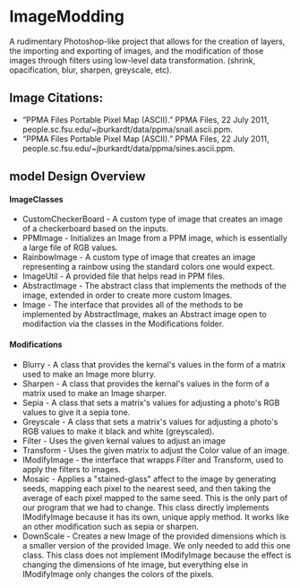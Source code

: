 # ImageModding

A rudimentary Photoshop-like project that allows for the creation of layers, the importing and exporting of images, and the modification of those images through filters using low-level data transformation. (shrink, opacification, blur, sharpen, greyscale, etc).

## Image Citations:
* “PPMA Files Portable Pixel Map (ASCII).” PPMA Files, 22 July 2011, people.sc.fsu.edu/~jburkardt/data/ppma/snail.ascii.ppm. 
* “PPMA Files Portable Pixel Map (ASCII).” PPMA Files, 22 July 2011, people.sc.fsu.edu/~jburkardt/data/ppma/sines.ascii.ppm. 

## model Design Overview

#### ImageClasses
* CustomCheckerBoard - A custom type of image that creates an image of a checkerboard based on the inputs.
* PPMImage - Initializes an Image from a PPM image, which is essentially a large file of RGB values.
* RainbowImage - A custom type of image that creates an image representing a rainbow using the standard colors one would expect.
* ImageUtil - A provided file that helps read in PPM files.
* AbstractImage - The abstract class that implements the methods of the image, extended in order to create more custom Images.
* Image - The interface that provides all of the methods to be implemented by AbstractImage, makes an Abstract image open to modifaction via the classes in the Modifications folder.

#### Modifications
* Blurry - A class that provides the kernal's values in the form of a matrix used to make an Image more blurry.
* Sharpen - A class that provides the kernal's values in the form of a matrix used to make an Image sharper.
* Sepia - A class that sets a matrix's values for adjusting a photo's RGB values to give it a sepia tone.
* Greyscale - A class that sets a matrix's values for adjusting a photo's RGB values to make it black and white (greyscaled).
* Filter - Uses the given kernal values to adjust an image  
* Transform - Uses the given matrix to adjust the Color value of an image.
* IModifyImage - the interface that wrapps Filter and Transform, used to apply the filters to images.
* Mosaic - Applies a "stained-glass" affect to the image by generating seeds, mapping each pixel to the nearest seed, and then taking
the average of each pixel mapped to the same seed. This is the only part of our program that we had to change. This class directly 
  implements IModifyImage because it has its own, unique apply method. It works like an other modification such 
  as sepia or sharpen. 
* DownScale - Creates a new Image of the provided dimensions which is a smaller version of the provided Image. 
We only needed to add this one class. This class does not implement IModifyImage because the effect is 
  changing the dimensions of hte image, but everything else in IModifyImage only changes the colors of the pixels. 
